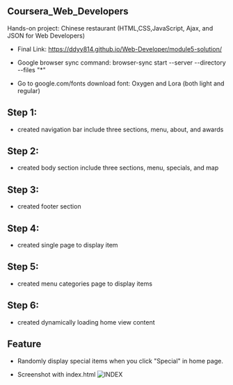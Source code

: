 
## Coursera_Web_Developers
Hands-on project: Chinese restaurant (HTML,CSS,JavaScript, Ajax, and JSON for Web Developers)
- Final Link: https://ddyy814.github.io/Web-Developer/module5-solution/

- Google browser sync command: browser-sync start --server --directory --files "*"
- Go to google.com/fonts download font: Oxygen and Lora (both light and regular)

## Step 1:
- created navigation bar include three sections, menu, about, and awards

## Step 2:
- created body section include three sections, menu, specials, and map

## Step 3:
- created footer section

## Step 4:
- created single page to display item

## Step 5: 
- created menu categories page to display items

## Step 6:
- created dynamically loading home view content

## Feature
- Randomly display special items when you click "Special" in home page.

- Screenshot with index.html
![INDEX](images/index.png)
